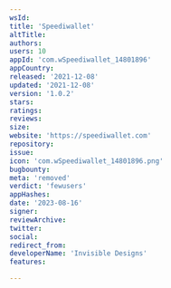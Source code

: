 ```yaml
---
wsId: 
title: 'Speediwallet'
altTitle: 
authors: 
users: 10
appId: 'com.wSpeediwallet_14801896'
appCountry: 
released: '2021-12-08'
updated: '2021-12-08'
version: '1.0.2'
stars: 
ratings: 
reviews: 
size: 
website: 'https://speediwallet.com'
repository: 
issue: 
icon: 'com.wSpeediwallet_14801896.png'
bugbounty: 
meta: 'removed'
verdict: 'fewusers'
appHashes: 
date: '2023-08-16'
signer: 
reviewArchive: 
twitter: 
social: 
redirect_from: 
developerName: 'Invisible Designs'
features: 

---
```


